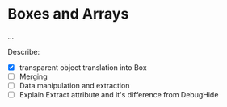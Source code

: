 # Boxes and Arrays

...


Describe:
 * [x] transparent object translation into Box
 * [ ] Merging
 * [ ] Data manipulation and extraction
 * [ ] Explain Extract attribute and it's difference from DebugHide
